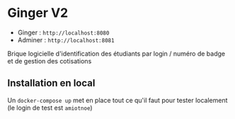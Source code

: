 # Ginger V2

- Ginger : `http://localhost:8080`
- Adminer : `http://localhost:8081`

Brique logicielle d'identification des étudiants par login / numéro de badge et de gestion des cotisations

## Installation en local

Un `docker-compose up` met en place tout ce qu'il faut pour tester localement (le login de test est `amiotnoe`)
